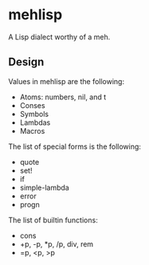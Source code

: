 # mehlisp

A Lisp dialect worthy of a meh.

## Design

Values in mehlisp are the following:

- Atoms: numbers, nil, and t
- Conses
- Symbols
- Lambdas
- Macros

The list of special forms is the following:

- quote
- set!
- if
- simple-lambda
- error
- progn

The list of builtin functions:
- cons
- +p, -p, *p, /p, div, rem
- =p, <p, >p

